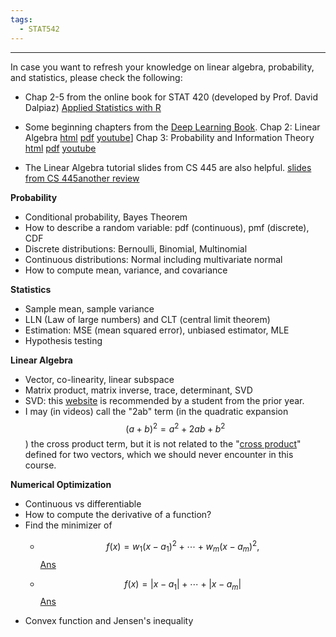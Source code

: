 ```yaml
---
tags:
  - STAT542
---
```

---
In case you want to refresh your knowledge on linear algebra, probability, and statistics, please check the following:
- Chap 2-5 from the online book for STAT 420 (developed by Prof. David Dalpiaz)
[Applied Statistics with R](https://daviddalpiaz.github.io/appliedstats/)

- Some beginning chapters from the [Deep Learning Book](https://www.deeplearningbook.org/lecture_slides.html).
Chap 2: Linear Algebra [html](https://www.deeplearningbook.org/contents/linear_algebra.html) [pdf](https://www.deeplearningbook.org/slides/02_linear_algebra.pdf) [youtube](https://youtu.be/mJ5PSaHeA0k)]
Chap 3: Probability and Information Theory [html](https://www.deeplearningbook.org/contents/prob.html) [pdf](https://www.deeplearningbook.org/slides/03_prob.pdf) [youtube](https://youtu.be/lAkUEnR3fKw)


- The Linear Algebra tutorial slides from CS 445 are also helpful.
[slides from CS 445](https://courses.engr.illinois.edu/cs445/fa2019/lectures/linear_algebra_review.pdf)[another review](http://cs229.stanford.edu/section/cs229-linalg.pdf)

**Probability**
- Conditional probability, Bayes Theorem
- How to describe a random variable: pdf (continuous), pmf (discrete), CDF
- Discrete distributions: Bernoulli, Binomial, Multinomial
- Continuous distributions: Normal including multivariate normal
- How to compute mean, variance, and covariance

**Statistics**
- Sample mean, sample variance
- LLN (Law of large numbers) and CLT (central limit theorem)
- Estimation: MSE (mean squared error), unbiased estimator, MLE
- Hypothesis testing

**Linear Algebra**
- Vector, co-linearity, linear subspace
- Matrix product, matrix inverse, trace, determinant, SVD
- SVD: this [website](http://databookuw.com/page-2/page-4/) is recommended by a student from the prior year. 
- I may (in videos) call the "2ab" term (in the quadratic expansion $$(a+b)^2=a^2+2ab+b^2$$) the cross product term, but it is not related to the "[cross product](https://en.wikipedia.org/wiki/Cross_product)" defined for two vectors, which we should never encounter in this course.

**Numerical Optimization**
- Continuous vs differentiable
- How to compute the derivative of a function?
- Find the minimizer of
  - $$ f(x) = w_1 (x - a_1)^2 + \cdots + w_m (x-a_m)^2, $$ [Ans](https://math.stackexchange.com/questions/1352726/minimizing-a-function-sum-of-squares)
   
  - $$ f(x) =  |x - a_1| + \cdots +|x-a_m|$$ [Ans](https://math.stackexchange.com/questions/113270/the-median-minimizes-the-sum-of-absolute-deviations-the-ell-1-norm)
- Convex function and Jensen's inequality